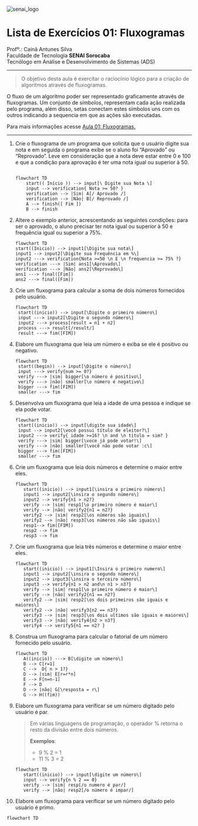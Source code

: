 ![senai_logo](https://transparencia.sp.senai.br/Content/img/logo-senai.png)

# Lista de Exercícios 01: Fluxogramas

Profº.: Cainã Antunes Silva  
Faculdade de Tecnologia **SENAI Sorocaba**  
Tecnólogo em Análise e Desenvolvimento de Sistemas (ADS)
___


> O objetivo desta aula é exercitar o raciocínio lógico para a criação de algoritmos através de fluxogramas.  

O fluxo de um algorítmo poder ser representado graficamente através de fluxogramas. Um conjunto de símbolos, representam cada ação realizada pelo programa, além disso, setas conectam estes símbolos uns com os outros indicando a sequencia em que as ações são executadas.

Para mais informações acesse [Aula 01: Fluxogramas.](https://www.notion.so/cainaantunes/Aula-01-Fluxogramas-188bde521b3b80de90f7dbd9407af71e)

***

1. Crie o fluxograma de um programa que solicita que o usuário digite sua nota e em seguida o programa exibe se o aluno foi “Aprovado” ou “Reprovado”. Leve em consideração que a nota deve estar entre 0 e 100 e que a condição para aprovação é ter uma nota igual ou superior à 50.
   
    ```mermaid
   
    flowchart TD
        start(( Início )) --> input[\ Digite sua Nota \]
        input --> verification{ Nota >= 50? }
        verification --> |Sim| A[/ Aprovado /]
        verification --> |Não| B[/ Reprovado /]
        A --> finish([ Fim ])
        B --> finish
    ```
   
2. Altere o exemplo anterior, acrescentando as seguintes condições: para ser o aprovado, o aluno precisar ter nota igual ou superior à 50 e frequência igual ou superior a 75%.
   
   ```mermaid
   flowchart TD
   start((Inicio)) --> input1[\Digite sua nota\]
   input1 --> input2[\Digite sua Frequência em %\]
   input2 ---> verification{Nota >=50 \n E \n frequencia >= 75% ?}
   verification ---> |Sim| ans1[\Aprovado\]
   verification ---> |Não| ans2[\Reprovado\]
   ans1 ---> final([Fim])
   ans2 ---> final([Fim])
   ```
   
3. Crie um fluxograma para calcular a soma de dois números fornecidos pelo usuário.
   
   ```mermaid
   flowchart TD
    start((inicio)) --> input[\Digite o primeiro número\]
    input ---> input2[\Digite o segundo número\]
    input2 ---> process[result = n1 + n2]
    process ---> result[/result/]
    result ---> fim([FIM])
   ```
   
4. Elabore um fluxograma que leia um número e exiba se ele é positivo ou negativo.
   
   ```mermaid
   flowchart TD
    start((begin)) --> input[\Digite o número\]
    input ---> verify{num >= 0?}
    verify ---> |sim| bigger[\o número é positivo\]
    verify ---> |não| smaller[\o número é negativo\]
    bigger ---> fim([FIM])
    smaller ---> fim
   ```
   
5. Desenvolva um fluxograma que leia a idade de uma pessoa e indique se ela pode votar.
   
   ```mermaid
   flowchart TD
    start((inicio)) --> input[\digite sua idade\]
    input --> input2[\você possui título de eleitor?\]
    input2 ---> verify{ idade >=16? \n and \n titulo = sim? }
    verify ---> |sim| bigger[\voce já pode votar!\]
    verify ---> |não| smaller[\você não pode votar :c\]
    bigger ---> fim([FIM])
    smaller ---> fim 
   ```
   
6. Crie um fluxograma que leia dois números e determine o maior entre eles.
   
   ```mermaid
   flowchart TD
      start((inicio)) --> input1[\insira o primeiro número\]
      input1 --> input2[\insira o segundo número\]
      input2 --> verify{n1 > n2?}
      verify --> |sim| resp1[\o primeiro número é maior\]
      verify --> |não| verify2{n1 = n2?}
      verify2 --> |sim| resp2[\os números são iguais\]
      verify2 --> |não| resp3[\os números não são iguais\]
      resp1--> fim([FIM])
      resp2 --> fim
      resp3 --> fim
   ```
   
7. Crie um fluxograma que leia três números e determine o maior entre eles.
   
   ```mermaid
   flowchart TD
      start((inicio)) --> input1[\Insira o primeiro numero\]
      input1 --> input2[\insira o segundo número\]
      input2 --> input3[\insira o terceiro número\]
      input3 --> verify{n1 > n2 and\n n1 > n3?}
      verify --> |sim| resp1[\o primeiro número é maior\]
      verify --> |não| verify2{n1 == n2?}
      verify2 --> |sim| resp2[\os dois primeiros são iguais e maiores\]
      verify2 --> |não| verify3{n2 == n3?} 
      verify3 --> |sim| resp3[\os dois ultimos são iguais e maiores\]
      verify3 --> |não| verify4{n2 > n3?}
      verify4 --> verify5{n1 == n2? }
   ```
   
8. Construa um fluxograma para calcular o fatorial de um número fornecido pelo usuário.
   
   ```mermaid
   flowchart TD
      A((inicio)) ---> B[\digite um número\] 
      B --> C[r=1] 
      C -->  D{ n > 1?} 
      D --> |sim| E[r=r*n]
      E --> F[n=n-1]
      F --> D 
      D --> |não| G[\resposta = r\]
      G --> H((fim))
   ```
   
9. Elabore um fluxograma para verificar se um número digitado pelo usuário é par.
   
   > Em várias linguagens de programação, o operador % retorna o resto da divisão entre dois números.    
   > 
   >**Exemplos**:  
   > - 9 % 2 = 1  
   > - 11 % 3 = 2
   
   ```mermaid
   flowchart TD
      start((inicio)) --> input[\digite um número\]
      input --> verify{n % 2 == 0} 
      verify --> |sim| resp[/o numero é par/]
      verify --> |não| resp2[/o número é impar/]
   ```
   
10. Elabore um fluxograma para verificar se um número digitado pelo usuário é primo.
   
   ```mermaid
   flowchart TD
    
   ```